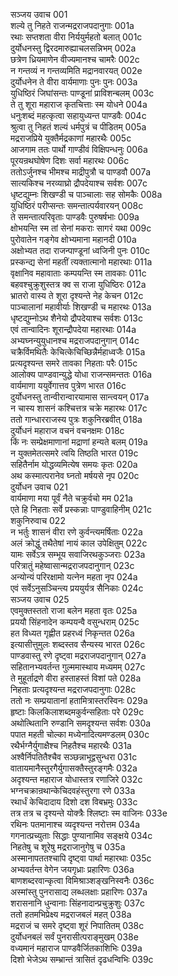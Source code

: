 सञ्जय उवाच	001  
शल्ये तु निहते राजन्मद्रराजपदानुगाः	001a  
रथाः सप्तशता वीरा निर्ययुर्महतो बलात्	001c  
दुर्योधनस्तु द्विरदमारुह्याचलसन्निभम्	002a  
छत्रेण ध्रियमाणेन वीज्यमानश्च चामरैः	002c  
न गन्तव्यं न गन्तव्यमिति मद्रानवारयत्	002e  
दुर्योधनेन ते वीरा वार्यमाणाः पुनः पुनः	003a  
युधिष्ठिरं जिघांसन्तः पाण्डूनां प्राविशन्बलम्	003c  
ते तु शूरा महाराज कृतचित्ताः स्म योधने	004a  
धनुःशब्दं महत्कृत्वा सहायुध्यन्त पाण्डवैः	004c  
श्रुत्वा तु निहतं शल्यं धर्मपुत्रं च पीडितम्	005a  
मद्रराजप्रिये युक्तैर्मद्रकाणां महारथैः	005c  
आजगाम ततः पार्थो गाण्डीवं विक्षिपन्धनुः	006a  
पूरयन्रथघोषेण दिशः सर्वा महारथः	006c  
ततोऽर्जुनश्च भीमश्च माद्रीपुत्रौ च पाण्डवौ	007a  
सात्यकिश्च नरव्याघ्रो द्रौपदेयाश्च सर्वशः	007c  
धृष्टद्युम्नः शिखण्डी च पाञ्चालाः सह सोमकैः	008a  
युधिष्ठिरं परीप्सन्तः समन्तात्पर्यवारयन्	008c  
ते समन्तात्परिवृताः पाण्डवैः पुरुषर्षभाः	009a  
क्षोभयन्ति स्म तां सेनां मकराः सागरं यथा	009c  
पुरोवातेन गङ्गेव क्षोभ्यमाना महानदी	010a  
अक्षोभ्यत तदा राजन्पाण्डूनां ध्वजिनी पुनः	010c  
प्रस्कन्द्य सेनां महतीं त्यक्तात्मानो महारथाः	011a  
वृक्षानिव महावाताः कम्पयन्ति स्म तावकाः	011c  
बहवश्चुक्रुशुस्तत्र क्व स राजा युधिष्ठिरः	012a  
भ्रातरो वास्य ते शूरा दृश्यन्ते नेह केचन	012c  
पाञ्चालानां महावीर्याः शिखण्डी च महारथः	013a  
धृष्टद्युम्नोऽथ शैनेयो द्रौपदेयाश्च सर्वशः	013c  
एवं तान्वादिनः शूरान्द्रौपदेया महारथाः	014a  
अभ्यघ्नन्युयुधानश्च मद्रराजपदानुगान्	014c  
चक्रैर्विमथितैः केचित्केचिच्छिन्नैर्महाध्वजैः	015a  
प्रत्यदृश्यन्त समरे तावका निहताः परैः	015c  
आलोक्य पाण्डवान्युद्धे योधा राजन्समन्ततः	016a  
वार्यमाणा ययुर्वेगात्तव पुत्रेण भारत	016c  
दुर्योधनस्तु तान्वीरान्वारयामास सान्त्वयन्	017a  
न चास्य शासनं कश्चित्तत्र चक्रे महारथः	017c  
ततो गान्धारराजस्य पुत्रः शकुनिरब्रवीत्	018a  
दुर्योधनं महाराज वचनं वचनक्षमः	018c  
किं नः सम्प्रेक्षमाणानां मद्राणां हन्यते बलम्	019a  
न युक्तमेतत्समरे त्वयि तिष्ठति भारत	019c  
सहितैर्नाम योद्धव्यमित्येष समयः कृतः	020a  
अथ कस्मात्परानेव घ्नतो मर्षयसे नृप	020c  
दुर्योधन उवाच	021  
वार्यमाणा मया पूर्वं नैते चक्रुर्वचो मम	021a  
एते हि निहताः सर्वे प्रस्कन्नाः पाण्डुवाहिनीम्	021c  
शकुनिरुवाच	022  
न भर्तुः शासनं वीरा रणे कुर्वन्त्यमर्षिताः	022a  
अलं क्रोद्धुं तथैतेषां नायं काल उपेक्षितुम्	022c  
यामः सर्वेऽत्र सम्भूय सवाजिरथकुञ्जराः	023a  
परित्रातुं महेष्वासान्मद्रराजपदानुगान्	023c  
अन्योन्यं परिरक्षामो यत्नेन महता नृप	024a  
एवं सर्वेऽनुसञ्चिन्त्य प्रययुर्यत्र सैनिकाः	024c  
सञ्जय उवाच	025  
एवमुक्तस्ततो राजा बलेन महता वृतः	025a  
प्रययौ सिंहनादेन कम्पयन्वै वसुन्धराम्	025c  
हत विध्यत गृह्णीत प्रहरध्वं निकृन्तत	026a  
इत्यासीत्तुमुलः शब्दस्तव सैन्यस्य भारत	026c  
पाण्डवास्तु रणे दृष्ट्वा मद्रराजपदानुगान्	027a  
सहितानभ्यवर्तन्त गुल्ममास्थाय मध्यमम्	027c  
ते मुहूर्ताद्रणे वीरा हस्ताहस्तं विशां पते	028a  
निहताः प्रत्यदृश्यन्त मद्रराजपदानुगाः	028c  
ततो नः सम्प्रयातानां हतामित्रास्तरस्विनः	029a  
हृष्टाः किलकिलाशब्दमकुर्वन्सहिताः परे	029c  
अथोत्थितानि रुण्डानि समदृश्यन्त सर्वशः	030a  
पपात महती चोल्का मध्येनादित्यमण्डलम्	030c  
रथैर्भग्नैर्युगाक्षैश्च निहतैश्च महारथैः	031a  
अश्वैर्निपतितैश्चैव सञ्छन्नाभूद्वसुन्धरा	031c  
वातायमानैस्तुरगैर्युगासक्तैस्तुरङ्गमैः	032a  
अदृश्यन्त महाराज योधास्तत्र रणाजिरे	032c  
भग्नचक्रान्रथान्केचिदवहंस्तुरगा रणे	033a  
रथार्धं केचिदादाय दिशो दश विबभ्रमुः	033c  
तत्र तत्र च दृश्यन्ते योक्त्रैः श्लिष्टाः स्म वाजिनः	033e  
रथिनः पतमानाश्च व्यदृश्यन्त नरोत्तम	034a  
गगनात्प्रच्युताः सिद्धाः पुण्यानामिव सङ्क्षये	034c  
निहतेषु च शूरेषु मद्रराजानुगेषु च	035a  
अस्मानापततश्चापि दृष्ट्वा पार्था महारथाः	035c  
अभ्यवर्तन्त वेगेन जयगृध्राः प्रहारिणः	036a  
बाणशब्दरवान्कृत्वा विमिश्राञ्शङ्खनिस्वनैः	036c  
अस्मांस्तु पुनरासाद्य लब्धलक्षाः प्रहारिणः	037a  
शरासनानि धुन्वानाः सिंहनादान्प्रचुक्रुशुः	037c  
ततो हतमभिप्रेक्ष्य मद्रराजबलं महत्	038a  
मद्रराजं च समरे दृष्ट्वा शूरं निपातितम्	038c  
दुर्योधनबलं सर्वं पुनरासीत्पराङ्मुखम्	038e  
वध्यमानं महाराज पाण्डवैर्जितकाशिभिः	039a  
दिशो भेजेऽथ सम्भ्रान्तं त्रासितं दृढधन्विभिः	039c  
